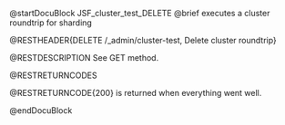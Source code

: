 
@startDocuBlock JSF_cluster_test_DELETE
@brief executes a cluster roundtrip for sharding

@RESTHEADER{DELETE /_admin/cluster-test, Delete cluster roundtrip}

@RESTDESCRIPTION
See GET method.

@RESTRETURNCODES

@RESTRETURNCODE{200} is returned when everything went well.

@endDocuBlock


